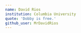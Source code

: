 ```yaml
---
name: David Rios
institution: Columbia University
quote: 'Dobby is free.'
github_user: MrDavidRios
---
```


